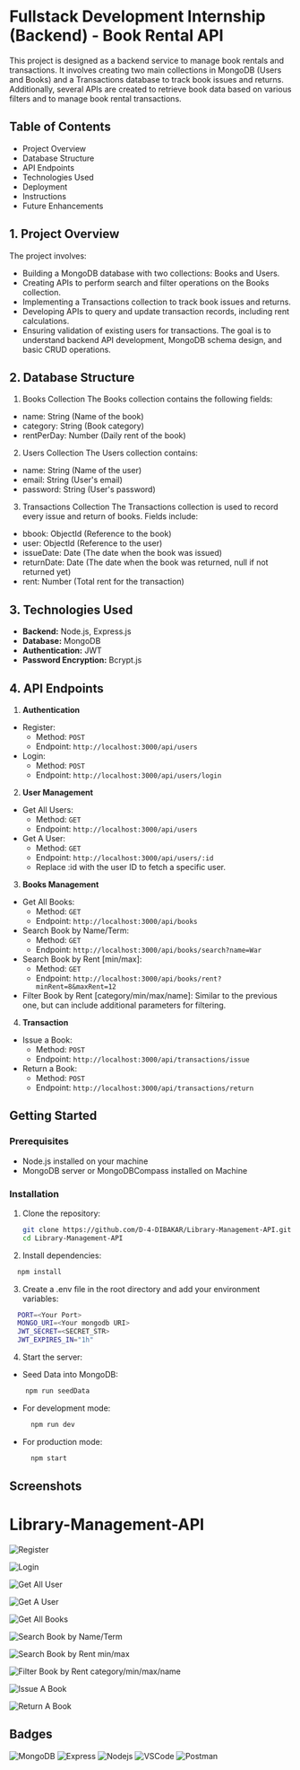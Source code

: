 # Fullstack Development Internship (Backend) - Book Rental API

This project is designed as a backend service to manage book rentals and transactions. It involves creating two main collections in MongoDB (Users and Books) and a Transactions database to track book issues and returns. Additionally, several APIs are created to retrieve book data based on various filters and to manage book rental transactions.
## Table of Contents
- Project Overview
- Database Structure
- API Endpoints
- Technologies Used
- Deployment
- Instructions
- Future Enhancements
## 1. Project Overview
The project involves:

  - Building a MongoDB database with two collections: Books and Users.
  - Creating APIs to perform search and filter operations on the Books collection.
  - Implementing a Transactions collection to track book issues and returns.
  - Developing APIs to query and update transaction records, including rent calculations.
  - Ensuring validation of existing users for transactions.
The goal is to understand backend API development, MongoDB schema design, and basic CRUD operations.

## 2. Database Structure
1. Books Collection
The Books collection contains the following fields:
  - name: String (Name of the book)
  - category: String (Book category)
  - rentPerDay: Number (Daily rent of the book)
2. Users Collection
The Users collection contains:

  - name: String (Name of the user)
  - email: String (User's email)
  - password: String (User's password)
3. Transactions Collection
The Transactions collection is used to record every issue and return of books. Fields include:

  - bbook: ObjectId (Reference to the book)
  - user: ObjectId (Reference to the user)
  - issueDate: Date (The date when the book was issued)
  - returnDate: Date (The date when the book was returned, null if not returned yet)
  - rent: Number (Total rent for the transaction)
## 3. Technologies Used

- **Backend:** Node.js, Express.js
- **Database:** MongoDB
- **Authentication:** JWT
- **Password Encryption:** Bcrypt.js
## 4. API Endpoints
  1. **Authentication**
  - Register:
    - Method: `POST`
    - Endpoint: `http://localhost:3000/api/users`
  - Login:
    - Method: `POST`
    - Endpoint: `http://localhost:3000/api/users/login`
  2. **User Management**
  - Get All Users:
    - Method: `GET`
    - Endpoint: `http://localhost:3000/api/users`
  - Get A User:
    - Method: `GET`
    - Endpoint: `http://localhost:3000/api/users/:id`
    - Replace :id with the user ID to fetch a specific user.
  3. **Books Management**
  - Get All Books:
    - Method: `GET`
    - Endpoint: `http://localhost:3000/api/books`
  - Search Book by Name/Term:
    - Method: `GET`
    - Endpoint: `http://localhost:3000/api/books/search?name=War`
  - Search Book by Rent [min/max]:
    - Method: `GET`
    - Endpoint: `http://localhost:3000/api/books/rent?minRent=8&maxRent=12`
  - Filter Book by Rent [category/min/max/name]: Similar to the previous one, but can include additional parameters for filtering.
  4. **Transaction**
  - Issue a  Book:
    - Method: `POST`
    - Endpoint: `http://localhost:3000/api/transactions/issue`
  - Return a  Book:
    - Method: `POST`
    - Endpoint: `http://localhost:3000/api/transactions/return`

## Getting Started

### Prerequisites

- Node.js installed on your machine
- MongoDB server or MongoDBCompass installed on Machine

### Installation

1. Clone the repository:

   ```bash
   git clone https://github.com/D-4-DIBAKAR/Library-Management-API.git
   cd Library-Management-API
   ```
2. Install dependencies:
  ```bash
    npm install
  ```
3. Create a .env file in the root directory and add your environment variables:
  ```bash
    PORT=<Your Port>
    MONGO_URI=<Your mongodb URI>
    JWT_SECRET=<SECRET_STR>
    JWT_EXPIRES_IN="1h"
  ```
4. Start the server:
- Seed Data into MongoDB:
```bash
    npm run seedData
```
- For development mode:
  ```bash
    npm run dev
  ```
- For production mode:
  ```bash
    npm start
  ```
## Screenshots

# Library-Management-API
![Register](https://github.com/user-attachments/assets/a605f96a-7e58-49ae-8e26-28978a93ebd9)

![Login](https://github.com/user-attachments/assets/2f0be15c-2db1-4a19-bf59-2f3d57b31b89)

![Get All User](https://github.com/user-attachments/assets/16744096-38e3-4943-95c6-8e3fb6a44796)

![Get A User](https://github.com/user-attachments/assets/8f3a2f12-d957-4efa-941d-2b14d901c83b)

![Get All Books](https://github.com/user-attachments/assets/2d7d9e5e-54d4-4242-81b5-898dec5548e4)

![Search Book by Name/Term](https://github.com/user-attachments/assets/5ad33bf3-32d7-40f7-ab4b-0574910b0dc8)

![Search Book by Rent min/max](https://github.com/user-attachments/assets/c521b8e1-defd-46fd-8f91-1051d34641ac)

![Filter Book by Rent category/min/max/name](https://github.com/user-attachments/assets/3cb154e2-74f3-4261-8f82-c26d32153a4e)

![Issue A Book](https://github.com/user-attachments/assets/8d8a48fd-fae5-47df-a642-009b76103555)


![Return A Book](https://github.com/user-attachments/assets/115060a6-7f1c-4d35-b990-f24f3c835197)





## Badges
![MongoDB](https://img.shields.io/badge/MongoDB-4EA94B?style=for-the-badge&logo=mongodb&logoColor=white) 
![Express](https://img.shields.io/badge/Express%20js-000000?style=for-the-badge&logo=express&logoColor=white) 
![Nodejs](https://img.shields.io/badge/Node%20js-339933?style=for-the-badge&logo=nodedotjs&logoColor=white) 
![VSCode](https://img.shields.io/badge/VSCode-0078D4?style=for-the-badge&logo=visual%20studio%20code&logoColor=white) 
![Postman](https://img.shields.io/badge/Postman-FF6C37?style=for-the-badge&logo=Postman&logoColor=white)

